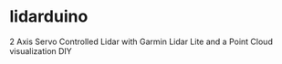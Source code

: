 # lidarduino
2 Axis Servo Controlled Lidar with Garmin Lidar Lite and a Point Cloud visualization DIY
